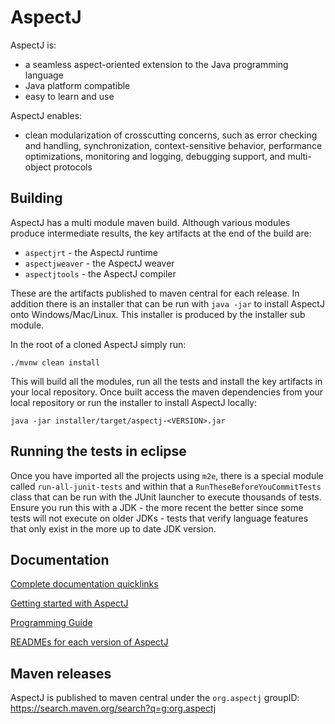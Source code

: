 # AspectJ

AspectJ is:
- a seamless aspect-oriented extension to the Java programming language
- Java platform compatible
- easy to learn and use

AspectJ enables:
- clean modularization of crosscutting concerns, such as error checking and handling, synchronization, context-sensitive behavior, performance optimizations, monitoring and logging, debugging support, and multi-object protocols

## Building

AspectJ has a multi module maven build. Although various modules produce intermediate results, the key artifacts at the end of the build are:

* `aspectjrt` - the AspectJ runtime
* `aspectjweaver` - the AspectJ weaver
* `aspectjtools` - the AspectJ compiler

These are the artifacts published to maven central for each release. In addition there is an installer that can be run with `java -jar` to install AspectJ onto Windows/Mac/Linux. This installer is produced by the installer sub module.

In the root of a cloned AspectJ simply run:

`./mvnw clean install`

This will build all the modules, run all the tests and install the key artifacts in your local repository.
Once built access the maven dependencies from your local repository or run the installer to install AspectJ locally:
```
java -jar installer/target/aspectj-<VERSION>.jar
```

## Running the tests in eclipse

Once you have imported all the projects using `m2e`, there is a special module called `run-all-junit-tests` and within that a `RunTheseBeforeYouCommitTests` class that can be run with the JUnit launcher to execute thousands of tests.
Ensure you run this with a JDK - the more recent the better since some tests will not execute on older JDKs - tests that verify language features that only exist in the more up to date JDK version.

## Documentation

[Complete documentation quicklinks](https://www.eclipse.org/aspectj/docs.php)

[Getting started with AspectJ](https://www.eclipse.org/aspectj/doc/released/progguide/starting.html)

[Programming Guide](https://www.eclipse.org/aspectj/doc/released/progguide/index.html)

[READMEs for each version of AspectJ](https://github.com/eclipse/org.aspectj/tree/master/docs/dist/doc)

## Maven releases

AspectJ is published to maven central under the `org.aspectj` groupID: https://search.maven.org/search?q=g:org.aspectj
